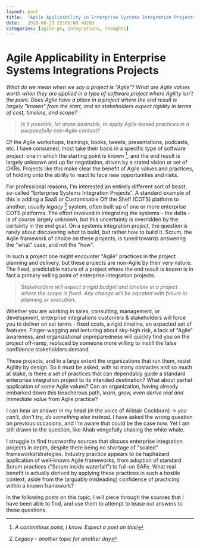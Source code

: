 ```yaml
---
layout: post
title:  "Agile Applicability in Enterprise Systems Integration Projects"
date:   2020-08-23 22:00:00 +0200
categories: [agile-pm, integrations, thoughts]
---
```


# Agile Applicability in Enterprise Systems Integrations Projects

*What do we mean when we say a project is "Agile"? What are Agile values worth when they are applied in a type of software project where Agility isn't the point. Does Agile have a place in a project where the end result is largely "known" from the start, and so stakeholders expect rigidity in terms of cost, timeline, and scope?*

> *Is it possible, let alone desirable, to apply Agile-based practices in a purposefully non-Agile context?*

Of the Agile workshops, trainings, books, tweets, presentations, podcasts, etc. I have consumed, most take their basis in a specific type of software project: one in which the starting point is known [^1], and the end result is largely unknown and up for negotiation, driven by a stated vision or set of OKRs. Projects like this make clear the benefit of Agile values and practices, of holding onto the ability to react to face new opportunities and risks.

For professional reasons, I'm interested an entirely different sort of beast, so-called "Enterprise Systems Integration Projects". A standard example of this is adding a SaaS or Customisable Off the Shelf (COTS) platform to another, usually *legacy* [^2] system, often built up of one or more enterprise COTS platforms. The effort involved in integrating the systems - the delta - is of course largely unknown, but this uncertainty is overridden by the certainty in the end goal. On a systems integration project, the question is rarely about discovering *what* to build, but rather *how* to build it. Scrum, the Agile framework of choice on these projects, is tuned towards answering the "what" case, and not the "how".

In such a project one might encounter "Agile" practices in the project planning and delivery, but these projects are non-Agile by their very nature. The fixed, predictable nature of a project where the end result is *known* is in fact a primary selling point of enterprise integration projects. 

> *Stakeholders will expect a rigid budget and timeline in a project where the scope is fixed. Any change will be equated with failure in planning or execution*.

Whether you are working in sales, consulting, management, or development, enterprise integrations customers & stakeholders will force you to deliver on set terms - fixed costs, a rigid timeline, an expected set of features. Finger-wagging and lecturing about sky-high risk, a lack of "Agile" awareness, and organizational unpreparedness will quickly find you on the project off-ramp, replaced by someone more willing to instill the false confidence stakeholders demand. 

These projects, and to a large extent the organizations that run them, resist Agility by design. So it must be asked, with so many obstacles and so much at stake, is there a set of practices that can dependably guide a standard enterprise integration project to its intended destination? What about partial application of some Agile values? Can an organization, having already embarked down this treacherous path, *learn, grow, even derive real and immediate value* from Agile practice?

I can hear an answer in my head (in the voice of Alistair Cockburn) → *you can't, don't try, do something else instead*. I have asked the wrong question on previous occasions, and I'm aware that could be the case now. Yet I am still drawn to the question, like Ahab vengefully chasing the white whale. 

I struggle to find trustworthy sources that discuss enterprise integration projects in depth, despite there being no shortage of "scaled" frameworks/strategies. Industry practice appears to be haphazard application of well-known Agile frameworks, from adoption of standard Scrum practices ("Scrum inside waterfall") to full-on SAFe. What real benefit is actually derived by applying these practices in such a hostile context, aside from the (arguably misleading) confidence of practicing within a known framework?

In the following posts on this topic, I will piece through the sources that I have been able to find, and use them to attempt to tease out answers to these questions.

[^1]: *A contentious point, I know. Expect a post on this!*

[^2]: *Legacy - another topic for another day*
